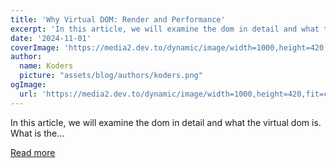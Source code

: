 ```yaml
---
title: 'Why Virtual DOM: Render and Performance'
excerpt: 'In this article, we will examine the dom in detail and what the virtual dom is.           What is the...'
date: '2024-11-01'
coverImage: 'https://media2.dev.to/dynamic/image/width=1000,height=420,fit=cover,gravity=auto,format=auto/https%3A%2F%2Fdev-to-uploads.s3.amazonaws.com%2Fuploads%2Farticles%2Fu3eoc0gbj7n13tzhjo24.jpg'
author:
  name: Koders
  picture: "assets/blog/authors/koders.png"
ogImage:
  url: 'https://media2.dev.to/dynamic/image/width=1000,height=420,fit=cover,gravity=auto,format=auto/https%3A%2F%2Fdev-to-uploads.s3.amazonaws.com%2Fuploads%2Farticles%2Fu3eoc0gbj7n13tzhjo24.jpg'
---
```


In this article, we will examine the dom in detail and what the virtual dom is.           What is the...

[Read more](https://dev.to/sonaykara/why-virtual-dom-faster-rendering-and-performance-1cjh)
